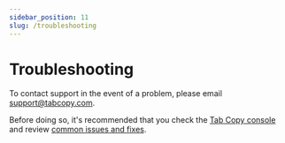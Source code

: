 ```yaml
---
sidebar_position: 11
slug: /troubleshooting
---
```


# Troubleshooting

To contact support in the event of a problem, please email support@tabcopy.com.

Before doing so, it's recommended that you check the [Tab Copy console](./console.md) and review [common issues and fixes](./common-issues.md).
